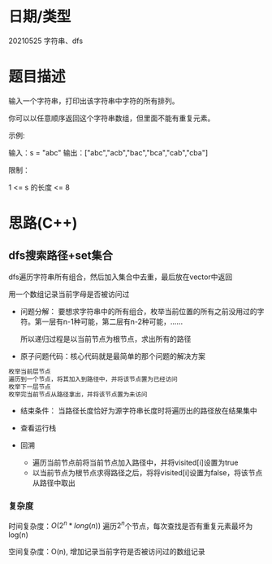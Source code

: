 
<!--
 * @Author: baisichen
 * @Date: 2021-05-10 10:20:04
 * @LastEditTime: 2021-05-26 11:15:15
 * @LastEditors: baisichen
 * @Description: 
-->
# 日期/类型
20210525 字符串、dfs

# 题目描述
输入一个字符串，打印出该字符串中字符的所有排列。

你可以以任意顺序返回这个字符串数组，但里面不能有重复元素。

示例:

输入：s = "abc"
输出：["abc","acb","bac","bca","cab","cba"]

限制：

1 <= s 的长度 <= 8

# 思路(C++)

## dfs搜索路径+set集合

dfs遍历字符串所有组合，然后加入集合中去重，最后放在vector中返回

用一个数组记录当前字母是否被访问过

- 问题分解：
  要想求字符串中的所有组合，枚举当前位置的所有之前没用过的字符。第一层有n-1种可能，第二层有n-2种可能，......

  所以递归过程是以当前节点为根节点，求出所有的路径

- 原子问题代码：核心代码就是最简单的那个问题的解决方案
``` cpp
枚举当前层节点
遍历到一个节点，将其加入到路径中，并将该节点置为已经访问
枚举下一层节点
枚举完当前节点从路径拿出，并将该节点置为未访问
```

- 结束条件：
   当路径长度恰好为源字符串长度时将遍历出的路径放在结果集中

- 查看运行栈

- 回溯
  - 遍历当前节点前将当前节点加入路径中，并将visited[i]设置为true
  - 以当前节点为根节点求得路径之后，将将visited[i]设置为false，将该节点从路径中取出

### 复杂度
时间复杂度：$O(2^n*long(n))$ 遍历$2^n$个节点，每次查找是否有重复元素最坏为log(n)

空间复杂度：O(n), 增加记录当前字符是否被访问过的数组记录
